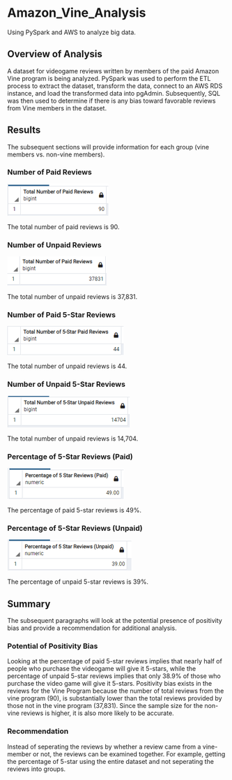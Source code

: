 # Amazon_Vine_Analysis
Using PySpark and AWS to analyze big data.

## Overview of Analysis
A dataset for videogame reviews written by members of the paid Amazon Vine program is being analyzed. PySpark was used to perform the ETL process to extract the dataset, transform the data, connect to an AWS RDS instance, and load the transformed data into pgAdmin. Subsequently, SQL was then used to determine if there is any bias toward favorable reviews from Vine members in the dataset.

## Results
The subsequent sections will provide information for each group (vine members vs. non-vine members).

### Number of Paid Reviews
![image_name](https://github.com/Mugunthan24/Amazon_Vine_Analysis/blob/main/Images/Number_of_Paid_Reviews.png)

The total number of paid reviews is 90.

### Number of Unpaid Reviews
![image_name](https://github.com/Mugunthan24/Amazon_Vine_Analysis/blob/main/Images/Number_of_unpaid_Reviews.png)

The total number of unpaid reviews is 37,831.

### Number of Paid 5-Star Reviews
![image_name](https://github.com/Mugunthan24/Amazon_Vine_Analysis/blob/main/Images/Number_of_Paid_5-Star_Reviews.png)

The total number of unpaid reviews is 44.

### Number of Unpaid 5-Star Reviews
![image_name](https://github.com/Mugunthan24/Amazon_Vine_Analysis/blob/main/Images/Number_of_Unpaid_5-Star_Reviews.png)

The total number of unpaid reviews is 14,704.

### Percentage of 5-Star Reviews (Paid)
![image_name](https://github.com/Mugunthan24/Amazon_Vine_Analysis/blob/main/Images/Percentage_of_Paid_5-Star_Reviews.png)

The percentage of paid 5-star reviews is 49%.

### Percentage of 5-Star Reviews (Unpaid)
![image_name](https://github.com/Mugunthan24/Amazon_Vine_Analysis/blob/main/Images/Percentage_of_Unpaid_5-Star_Reviews.png)

The percentage of unpaid 5-star reviews is 39%.

## Summary
The subsequent paragraphs will look at the potential presence of positivity bias and provide a recommendation for additional analysis.

### Potential of Positivity Bias
Looking at the percentage of paid 5-star reviews implies that nearly half of people who purchase the videogame will give it 5-stars, while the percentage of unpaid 5-star reviews implies that only 38.9% of those who purchase the video game will give it 5-stars. Positivity bias exists in the reviews for the Vine Program because the number of total reviews from the vine program (90), is substantially lower than the total reviews provided by those not in the vine program (37,831). Since the sample size for the non-vine reviews is higher, it is also more likely to be accurate.

### Recommendation
Instead of seperating the reviews by whether a review came from a vine-member or not, the reviews can be examined together. For example, getting the percentage of 5-star using the entire dataset and not seperating the reviews into groups. 


